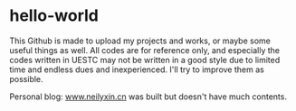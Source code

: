 # hello-world
This Github is made to upload my projects and works, or maybe some useful things as well.
All codes are for reference only, and especially the codes written in UESTC may not be written in a good style due to limited time and endless dues and inexperienced. I'll try to improve them as possible.

Personal blog: www.neilyxin.cn was built but doesn't have much contents.
